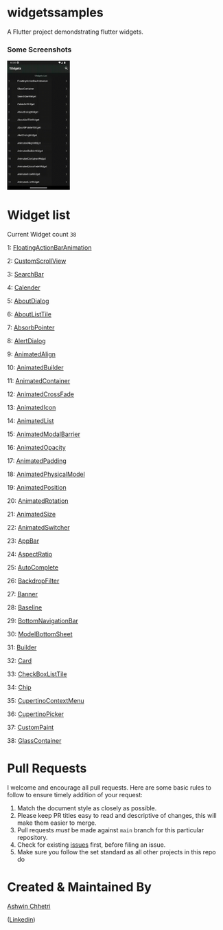 # widgetssamples

A Flutter project demondstrating flutter widgets.

### Some Screenshots
<p float="left">
  <img src="docs/images/widgetsample.gif" height="300em"/>
</p>


# Widget list

Current Widget count `38`

1: [FloatingActionBarAnimation ](lib/widgets/floatingactionbar.dart)

2: [CustomScrollView](lib/widgets/customscrollview.dart)

3: [SearchBar](lib/widgets/searchbar.dart)

4: [Calender](lib/widgets/calender.dart)

5: [AboutDialog](lib/widgets/aboutdialog.dart)

6: [AboutListTile](lib/widgets/aboutlisttile.dart)

7: [AbsorbPointer](lib/widgets/absorbpointer.dart)

8: [AlertDialog](lib/widgets/alertdialog.dart)

9: [AnimatedAlign](lib/widgets/animatedalign.dart)

10: [AnimatedBuilder](lib/widgets/animatedbuilder.dart)

11: [AnimatedContainer](lib/widgets/animatedcontainer.dart)

12: [AnimatedCrossFade](lib/widgets/animatedcrossfade.dart)

13: [AnimatedIcon](lib/widgets/animatedicon.dart)

14: [AnimatedList](lib/widgets/animatedlist.dart)

15: [AnimatedModalBarrier](lib/widgets/animatedmodalbarrier.dart)

16: [AnimatedOpacity](lib/widgets/animatedopacity.dart)

17: [AnimatedPadding](lib/widgets/animatedpadding.dart)

18: [AnimatedPhysicalModel](lib/widgets/animatedphysicalmodel.dart)

19: [AnimatedPosition](lib/widgets/animatedposition.dart)

20: [AnimatedRotation](lib/widgets/animatedrotation.dart)

21: [AnimatedSize](lib/widgets/animatedsize.dart)

22: [AnimatedSwitcher](lib/widgets/animateswitcher.dart)

23: [AppBar](lib/widgets/appbar.dart)

24: [AspectRatio](lib/widgets/aspectratio.dart)

25: [AutoComplete](lib/widgets/autocomplete.dart)

26: [BackdropFilter](lib/widgets/backdropfilter.dart)

27: [Banner](lib/widgets/banner.dart)

28: [Baseline](lib/widgets/baseline.dart)

29: [BottomNavigationBar](lib/widgets/bottomnavigationbar.dart)

30: [ModelBottomSheet](lib/widgets/modelbottomsheet.dart)

31: [Builder](lib/widgets/builder.dart)

32: [Card](lib/widgets/card.dart)

33: [CheckBoxListTile](lib/widgets/checkboxlisttile.dart)

34: [Chip](lib/widgets/chip.dart)

35: [CupertinoContextMenu](lib/widgets/cupertinocontextmenu.dart)

36: [CupertinoPicker](lib/widgets/cupertinopicker.dart)

37: [CustomPaint](lib/widgets/custompaint.dart)

38: [GlassContainer](lib/widgets//glasseffect.dart)

# Pull Requests

I welcome and encourage all pull requests. Here are some basic rules to follow to ensure timely addition of your request:

1.  Match the document style as closely as possible.
2.  Please keep PR titles easy to read and descriptive of changes, this will make them easier to merge.
3.  Pull requests _must_ be made against `main` branch for this particular repository.
4.  Check for existing [issues](https://github.com/Ashwin-Chhetri/FlutterWidgetsSnippets/issues) first, before filing an issue.
5.  Make sure you follow the set standard as all other projects in this repo do


# Created & Maintained By

[Ashwin Chhetri ](https://github.com/Ashwin-Chhetri) 
    
([Linkedin](https://www.linkedin.com/in/ashwin-chhetri/))



